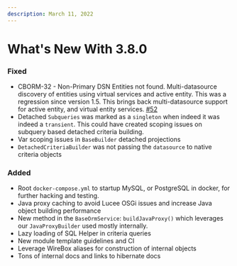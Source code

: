 ```yaml
---
description: March 11, 2022
---
```


# What's New With 3.8.0

### Fixed

* CBORM-32 - Non-Primary DSN Entities not found. Multi-datasource discovery of entities using virtual services and active entity. This was a regression since version 1.5. This brings back multi-datasource support for active entity, and virtual entity services. [#52](https://github.com/coldbox-modules/cborm/pull/52)
* Detached `Subqueries` was marked as a `singleton` when indeed it was indeed a `transient`. This could have created scoping issues on subquery based detached criteria building.
* Var scoping issues in `BaseBuilder` detached projections
* `DetachedCriteriaBuilder` was not passing the `datasource` to native criteria objects

### Added

* Root `docker-compose.yml` to startup MySQL, or PostgreSQL in docker, for further hacking and testing.
* Java proxy caching to avoid Lucee OSGi issues and increase Java object building performance
* New method in the `BaseOrmService`: `buildJavaProxy()` which leverages our `JavaProxyBuilder` used mostly internally.
* Lazy loading of SQL Helper in criteria queries
* New module template guidelines and CI
* Leverage WireBox aliases for construction of internal objects
* Tons of internal docs and links to hibernate docs

